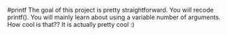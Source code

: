#printf
The goal of this project is pretty straightforward. You will recode printf().
You will mainly learn about using a variable number of arguments. How cool is that??
It is actually pretty cool :)
